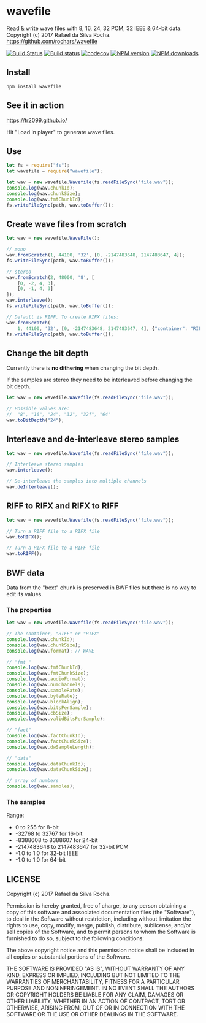 # wavefile
Read & write wave files with 8, 16, 24, 32 PCM, 32 IEEE & 64-bit data.  
Copyright (c) 2017 Rafael da Silva Rocha.  
https://github.com/rochars/wavefile

[![Build Status](https://travis-ci.org/rochars/wavefile.svg?branch=master)](https://travis-ci.org/rochars/wavefile) [![Build status](https://ci.appveyor.com/api/projects/status/kgaqhpahfgsta50s?svg=true)](https://ci.appveyor.com/project/rochars/wavefile) [![codecov](https://codecov.io/gh/rochars/wavefile/branch/master/graph/badge.svg)](https://codecov.io/gh/rochars/wavefile) [![NPM version](https://img.shields.io/npm/v/wavefile.svg?style=flat)](https://www.npmjs.com/package/wavefile) [![NPM downloads](https://img.shields.io/npm/dm/wavefile.svg?style=flat)](https://www.npmjs.com/package/wavefile)

## Install
```
npm install wavefile
```

## See it in action
https://tr2099.github.io/

Hit "Load in player" to generate wave files.

## Use
```javascript
let fs = require("fs");
let wavefile = require("wavefile");

let wav = new wavefile.Wavefile(fs.readFileSync("file.wav"));
console.log(wav.chunkId);
console.log(wav.chunkSize);
console.log(wav.fmtChunkId);
fs.writeFileSync(path, wav.toBuffer());
```

## Create wave files from scratch
```javascript
let wav = new wavefile.WaveFile();

// mono
wav.fromScratch(1, 44100, '32', [0, -2147483648, 2147483647, 4]);
fs.writeFileSync(path, wav.toBuffer());

// stereo
wav.fromScratch(2, 48000, '8', [
    [0, -2, 4, 3],
    [0, -1, 4, 3]
]);
wav.interleave();
fs.writeFileSync(path, wav.toBuffer());

// Default is RIFF. To create RIFX files:
wav.fromScratch(
    1, 44100, '32', [0, -2147483648, 2147483647, 4], {"container": "RIFX"});
fs.writeFileSync(path, wav.toBuffer());
```

## Change the bit depth
Currently there is **no dithering** when changing the bit depth.

If the samples are stereo they need to be interleaved before changing the bit depth.

```javascript
let wav = new wavefile.Wavefile(fs.readFileSync("file.wav"));

// Possible values are:
//  "8", "16", "24", "32", "32f", "64"
wav.toBitDepth("24");
```

## Interleave and de-interleave stereo samples
```javascript
let wav = new wavefile.Wavefile(fs.readFileSync("file.wav"));

// Interleave stereo samples
wav.interleave();

// De-interleave the samples into multiple channels
wav.deInterleave();
```

## RIFF to RIFX and RIFX to RIFF
```javascript
let wav = new wavefile.Wavefile(fs.readFileSync("file.wav"));

// Turn a RIFF file to a RIFX file
wav.toRIFX();

// Turn a RIFX file to a RIFF file
wav.toRIFF();
```

## BWF data
Data from the "bext" chunk is preserved in BWF files but there is no way to edit its values.

### The properties
```javascript
let wav = new wavefile.Wavefile(fs.readFileSync("file.wav"));

// The container, "RIFF" or "RIFX"
console.log(wav.chunkId);
console.log(wav.chunkSize);
console.log(wav.format); // WAVE

// "fmt "
console.log(wav.fmtChunkId);
console.log(wav.fmtChunkSize);
console.log(wav.audioFormat);
console.log(wav.numChannels);
console.log(wav.sampleRate);
console.log(wav.byteRate);
console.log(wav.blockAlign);
console.log(wav.bitsPerSample);
console.log(wav.cbSize);
console.log(wav.validBitsPerSample);

// "fact"
console.log(wav.factChunkId);
console.log(wav.factChunkSize);
console.log(wav.dwSampleLength);

// "data"
console.log(wav.dataChunkId);
console.log(wav.dataChunkSize);

// array of numbers
console.log(wav.samples);
```

### The samples
Range:
- 0 to 255 for 8-bit
- -32768 to 32767 for 16-bit
- -8388608 to 8388607 for 24-bit
- -2147483648 to 2147483647 for 32-bit PCM
- -1.0 to 1.0 for 32-bit IEEE
- -1.0 to 1.0 for 64-bit

## LICENSE
Copyright (c) 2017 Rafael da Silva Rocha.

Permission is hereby granted, free of charge, to any person obtaining
a copy of this software and associated documentation files (the
"Software"), to deal in the Software without restriction, including
without limitation the rights to use, copy, modify, merge, publish,
distribute, sublicense, and/or sell copies of the Software, and to
permit persons to whom the Software is furnished to do so, subject to
the following conditions:

The above copyright notice and this permission notice shall be
included in all copies or substantial portions of the Software.

THE SOFTWARE IS PROVIDED "AS IS", WITHOUT WARRANTY OF ANY KIND,
EXPRESS OR IMPLIED, INCLUDING BUT NOT LIMITED TO THE WARRANTIES OF
MERCHANTABILITY, FITNESS FOR A PARTICULAR PURPOSE AND
NONINFRINGEMENT. IN NO EVENT SHALL THE AUTHORS OR COPYRIGHT HOLDERS BE
LIABLE FOR ANY CLAIM, DAMAGES OR OTHER LIABILITY, WHETHER IN AN ACTION
OF CONTRACT, TORT OR OTHERWISE, ARISING FROM, OUT OF OR IN CONNECTION
WITH THE SOFTWARE OR THE USE OR OTHER DEALINGS IN THE SOFTWARE.
